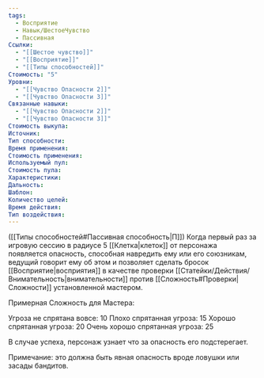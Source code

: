 ```yaml
---
tags:
  - Восприятие
  - Навык/ШестоеЧувство
  - Пассивная
Ссылки:
  - "[[Шестое чувство]]"
  - "[[Восприятие]]"
  - "[[Типы способностей]]"
Стоимость: "5"
Уровни:
  - "[[Чувство Опасности 2]]"
  - "[[Чувство Опасности 3]]"
Связанные навыки:
  - "[[Чувство Опасности 2]]"
  - "[[Чувство Опасности 3]]"
Стоимость выкупа:
Источник:
Тип способности:
Время применения:
Стоимость применения:
Используемый пул:
Стоимость пула:
Характеристики:
Дальность:
Шаблон:
Количество целей:
Время действия:
Тип воздействия:
---
```

([[Типы способностей#Пассивная способность|П]]) Когда первый раз за игровую сессию в радиусе 5 [[Клетка|клеток]] от персонажа появляется опасность, способная навредить ему или его союзникам, ведущий говорит ему об этом и позволяет сделать бросок [[Восприятие|восприятия]] в качестве проверки [[Статейки/Действия/Внимательность|внимательности]] против [[Сложность#Проверки|Сложности]] установленной мастером. 

Примерная Сложность для Мастера:

Угроза не спрятана вовсе: 10
Плохо спрятанная угроза: 15
Хорошо спрятанная угроза: 20
Очень хорошо спрятанная угроза: 25

В случае успеха, персонаж узнает что за опасность его подстерегает. 

Примечание: это должна быть явная опасность вроде ловушки или засады бандитов. 